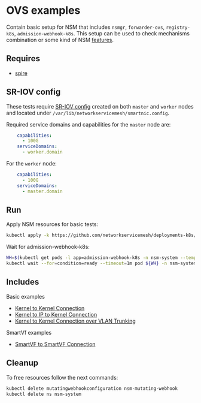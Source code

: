 # OVS examples

Contain basic setup for NSM that includes `nsmgr`, `forwarder-ovs`, `registry-k8s`, `admission-webhook-k8s`. This setup can be used to check mechanisms combination or some kind of NSM [features](../features).

## Requires

- [spire](../spire/single_cluster)

## SR-IOV config

These tests require [SR-IOV config](../../doc/SRIOV_config.md) created on both `master` and `worker` nodes and located
under `/var/lib/networkservicemesh/smartnic.config`.

Required service domains and capabilities for the `master` node are:
```yaml
    capabilities:
      - 100G
    serviceDomains:
      - worker.domain
```
For the `worker` node:
```yaml
    capabilities:
      - 100G
    serviceDomains:
      - master.domain
```

## Run

Apply NSM resources for basic tests:

```bash
kubectl apply -k https://github.com/networkservicemesh/deployments-k8s/examples/ovs?ref=f5b00a65040dcae5bf3c9fae2d1b7daa9c8ac513
```

Wait for admission-webhook-k8s:

```bash
WH=$(kubectl get pods -l app=admission-webhook-k8s -n nsm-system --template '{{range .items}}{{.metadata.name}}{{"\n"}}{{end}}')
kubectl wait --for=condition=ready --timeout=1m pod ${WH} -n nsm-system
```

## Includes

Basic examples

- [Kernel to Kernel Connection](../use-cases/Kernel2Kernel)
- [Kernel to IP to Kernel Connection](../use-cases/Kernel2IP2Kernel)
- [Kernel to Kernel Connection over VLAN Trunking](../use-cases/Kernel2KernelVLAN)

SmartVf examples

- [SmartVF to SmartVF Connection](../use-cases/SmartVF2SmartVF)

## Cleanup

To free resources follow the next commands:

```bash
kubectl delete mutatingwebhookconfiguration nsm-mutating-webhook
kubectl delete ns nsm-system
```
